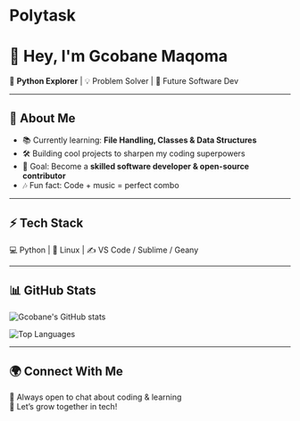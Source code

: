 # Polytask
# 👋 Hey, I'm Gcobane Maqoma  

🐍 **Python Explorer** | 💡 Problem Solver | 🚀 Future Software Dev  

---

## 🌟 About Me  
- 📚 Currently learning: **File Handling, Classes & Data Structures**  
- 🛠️ Building cool projects to sharpen my coding superpowers  
- 🎯 Goal: Become a **skilled software developer & open-source contributor**  
- 🎶 Fun fact: Code + music = perfect combo  

---

## ⚡ Tech Stack  
💻 Python | 🐧 Linux | ✍️ VS Code / Sublime / Geany  

---

## 📊 GitHub Stats  
![Gcobane's GitHub stats](https://github-readme-stats.vercel.app/api?username=GcobaneMaqoma&show_icons=true&theme=radical)  

![Top Languages](https://github-readme-stats.vercel.app/api/top-langs/?username=GcobaneMaqoma&layout=compact&theme=radical)  

---

## 🌍 Connect With Me  
💬 Always open to chat about coding & learning  
🚀 Let’s grow together in tech!  


